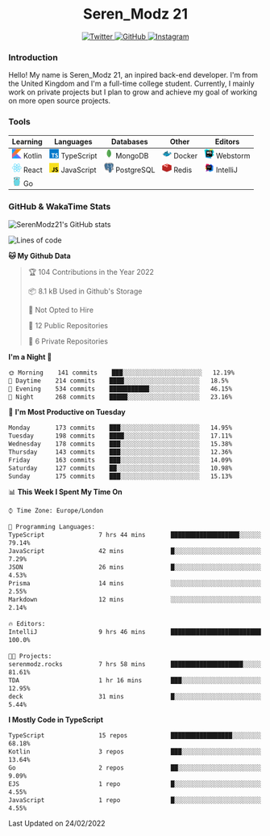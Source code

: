 <div align="center">
  <h1>Seren_Modz 21</h1>
  <a href="https://twitter.com/SerenModz21">
    <img alt="Twitter" src="https://img.shields.io/badge/twitter%20-%231DA1F2.svg?&style=for-the-badge&logo=Twitter&logoColor=white">
  </a>
  <a href="https://github.com/SerenModz21">
    <img alt="GitHub" src="https://img.shields.io/badge/github%20-%23121011.svg?&style=for-the-badge&logo=github&logoColor=white">
  </a>
  <a href="https://www.instagram.com/serenmodz21">
    <img alt="Instagram" src="https://img.shields.io/badge/instagram%20-%23E4405F.svg?&style=for-the-badge&logo=Instagram&logoColor=white">
  </a>
</div>

### Introduction

Hello! My name is Seren_Modz 21, an inpired back-end developer. I'm from the United Kingdom and I'm a full-time college student. Currently, I mainly work on private projects but I plan to grow and achieve my goal of working on more open source projects. 

### Tools

 **Learning**                                        | **Languages**                                               | **Databases**                                               | **Other**                                           | **Editors**                                                  
-----------------------------------------------------|-------------------------------------------------------------|-------------------------------------------------------------|-----------------------------------------------------|--------------------------------------------------------------
 <img width="19px" src="./assets/kotlin.svg"> Kotlin | <img width="19px" src="./assets/typescript.svg"> TypeScript | <img width="19px" src="./assets/mongodb.svg"> MongoDB       | <img width="19px" src="./assets/docker.svg"> Docker | <img width="19px" src="./assets/webstorm.svg"> Webstorm      
 <img width="19px" src="./assets/react.svg"> React   | <img width="19px" src="./assets/javascript.svg"> JavaScript | <img width="19px" src="./assets/postgresql.svg"> PostgreSQL | <img width="19px" src="./assets/redis.svg"> Redis   | <img width="19px" src="./assets/intellij-idea.svg"> IntelliJ
 <img width="19px" src="./assets/go.svg"> Go         |                                                             |                                                             |                                                     |                                                                                                               

### GitHub & WakaTime Stats

![SerenModz21's GitHub stats](https://github-readme-stats.vercel.app/api?username=SerenModz21&show_icons=true&theme=dark)

<!--START_SECTION:waka-->
![Lines of code](https://img.shields.io/badge/From%20Hello%20World%20I%27ve%20Written-42889%20lines%20of%20code-blue)

**🐱 My Github Data** 

> 🏆 104 Contributions in the Year 2022
 > 
> 📦 8.1 kB Used in Github's Storage 
 > 
> 🚫 Not Opted to Hire
 > 
> 📜 12 Public Repositories 
 > 
> 🔑 6 Private Repositories  
 > 
**I'm a Night 🦉** 

```text
🌞 Morning    141 commits    ███░░░░░░░░░░░░░░░░░░░░░░   12.19% 
🌆 Daytime    214 commits    ████░░░░░░░░░░░░░░░░░░░░░   18.5% 
🌃 Evening    534 commits    ███████████░░░░░░░░░░░░░░   46.15% 
🌙 Night      268 commits    █████░░░░░░░░░░░░░░░░░░░░   23.16%

```
📅 **I'm Most Productive on Tuesday** 

```text
Monday       173 commits    ███░░░░░░░░░░░░░░░░░░░░░░   14.95% 
Tuesday      198 commits    ████░░░░░░░░░░░░░░░░░░░░░   17.11% 
Wednesday    178 commits    ███░░░░░░░░░░░░░░░░░░░░░░   15.38% 
Thursday     143 commits    ███░░░░░░░░░░░░░░░░░░░░░░   12.36% 
Friday       163 commits    ███░░░░░░░░░░░░░░░░░░░░░░   14.09% 
Saturday     127 commits    ██░░░░░░░░░░░░░░░░░░░░░░░   10.98% 
Sunday       175 commits    ███░░░░░░░░░░░░░░░░░░░░░░   15.13%

```


📊 **This Week I Spent My Time On** 

```text
⌚︎ Time Zone: Europe/London

💬 Programming Languages: 
TypeScript               7 hrs 44 mins       ███████████████████░░░░░░   79.14% 
JavaScript               42 mins             █░░░░░░░░░░░░░░░░░░░░░░░░   7.29% 
JSON                     26 mins             █░░░░░░░░░░░░░░░░░░░░░░░░   4.53% 
Prisma                   14 mins             ░░░░░░░░░░░░░░░░░░░░░░░░░   2.55% 
Markdown                 12 mins             ░░░░░░░░░░░░░░░░░░░░░░░░░   2.14%

🔥 Editors: 
IntelliJ                 9 hrs 46 mins       █████████████████████████   100.0%

🐱‍💻 Projects: 
serenmodz.rocks          7 hrs 58 mins       ████████████████████░░░░░   81.61% 
TDA                      1 hr 16 mins        ███░░░░░░░░░░░░░░░░░░░░░░   12.95% 
deck                     31 mins             █░░░░░░░░░░░░░░░░░░░░░░░░   5.44%

```

**I Mostly Code in TypeScript** 

```text
TypeScript               15 repos            █████████████████░░░░░░░░   68.18% 
Kotlin                   3 repos             ███░░░░░░░░░░░░░░░░░░░░░░   13.64% 
Go                       2 repos             ██░░░░░░░░░░░░░░░░░░░░░░░   9.09% 
EJS                      1 repo              █░░░░░░░░░░░░░░░░░░░░░░░░   4.55% 
JavaScript               1 repo              █░░░░░░░░░░░░░░░░░░░░░░░░   4.55%

```



 Last Updated on 24/02/2022
<!--END_SECTION:waka-->
